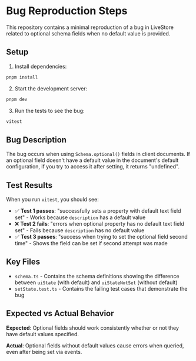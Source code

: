 # Bug Reproduction Steps

This repository contains a minimal reproduction of a bug in LiveStore related to optional schema fields when no default value is provided.

## Setup

1. Install dependencies:
```bash
pnpm install
```

2. Start the development server:
```bash
pnpm dev
```

3. Run the tests to see the bug:
```bash
vitest
```

## Bug Description

The bug occurs when using `Schema.optional()` fields in client documents. If an optional field doesn't have a default value in the document's default configuration, if you try to access it after setting, it returns "undefined".

## Test Results

When you run `vitest`, you should see:

- ✅ **Test 1 passes**: "successfully sets a property with default text field set" - Works because `description` has a default value
- ❌ **Test 2 fails**: "errors when optional property has no default text field set" - Fails because `description` has no default value
- ✅ **Test 3 passes**: "success when trying to set the optional field second time" - Shows the field can be set if second attempt was made

## Key Files

- `schema.ts` - Contains the schema definitions showing the difference between `uiState` (with default) and `uiStateNotSet` (without default)
- `setState.test.ts` - Contains the failing test cases that demonstrate the bug

## Expected vs Actual Behavior

**Expected**: Optional fields should work consistently whether or not they have default values specified.

**Actual**: Optional fields without default values cause errors when queried, even after being set via events.
